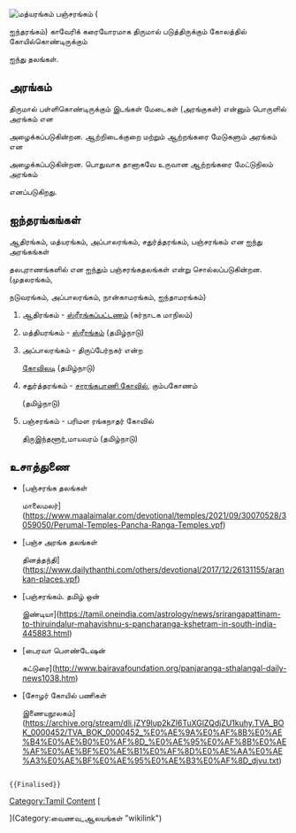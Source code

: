 ![மத்யரங்கம்](Madyaranga_Ranganatha_temple.png "மத்யரங்கம்") பஞ்சரங்கம் (
ஐந்தரங்கம்) காவேரிக் கரையோரமாக திருமால் படுத்திருக்கும் கோலத்தில் கோயில்கொண்டிருக்கும்
ஐந்து தலங்கள்.

## அரங்கம்

திருமால் பள்ளிகொண்டிருக்கும் இடங்கள் மேடைகள் (அரங்குகள்) என்னும் பொருளில் அரங்கம் என
அழைக்கப்படுகின்றன. ஆற்றிடைக்குறை மற்றும் ஆற்றங்கரை மேடுகளும் அரங்கம் என
அழைக்கப்படுகின்றன. பொதுவாக தானாகவே உருவான ஆற்றங்கரை மேட்டுநிலம் அரங்கம்
எனப்படுகிறது.

## ஐந்தரங்கங்கள்

ஆதிரங்கம், மத்யரங்கம், அப்பாலரங்கம், சதுர்த்தரங்கம், பஞ்சரங்கம் என ஐந்து அரங்கங்கள்
தலபுராணங்களில் என ஐந்தும் பஞ்சரங்கதலங்கள் என்று சொல்லப்படுகின்றன. (முதலரங்கம்,
நடுவரங்கம், அப்பாலரங்கம், நான்காமரங்கம், ஐந்தாமரங்கம்)

1.  ஆதிரங்கம் - [ஸ்ரீரங்கப்பட்டணம்](ஸ்ரீரங்கப்பட்டணம் "wikilink") (கர்நாடக மாநிலம்)
2.  மத்தியரங்கம் - [ஸ்ரீரங்கம்](ஸ்ரீரங்கம் "wikilink") (தமிழ்நாடு)
3.  அப்பாலரங்கம் - திருப்பேர்நகர் என்ற
    [கோவிலடி](கோவிலடி_ரங்கநாத_பெருமாள்_ஆலயம் "wikilink") (தமிழ்நாடு)
4.  சதுர்த்தரங்கம் - [சாரங்கபாணி கோவில்](சாரங்கபாணி_கோவில் "wikilink"), கும்பகோணம்
    (தமிழ்நாடு)
5.  பஞ்சரங்கம் - பரிமள ரங்கநாதர் கோவில்
    [திருஇந்தளூர்](திருஇந்தளூர் "wikilink"),மாயவரம் (தமிழ்நாடு)

## உசாத்துணை

-   [பஞ்சரங்க தலங்கள்
    மாலைமலர்](https://www.maalaimalar.com/devotional/temples/2021/09/30070528/3059050/Perumal-Temples-Pancha-Ranga-Temples.vpf)
-   [பஞ்ச அரங்க தலங்கள்
    தினத்தந்தி](https://www.dailythanthi.com/others/devotional/2017/12/26131155/arankan-places.vpf)
-   [பஞ்சரங்கம். தமிழ் ஒன்
    இண்டியா](https://tamil.oneindia.com/astrology/news/srirangapattinam-to-thiruindalur-mahavishnu-s-pancharanga-kshetram-in-south-india-445883.html)
-   [பைரவா பௌண்டேஷன்
    கட்டுரை](http://www.bairavafoundation.org/panjaranga-sthalangal-daily-news1038.htm)
-   [சோழர் கோயில் பணிகள்
    இணையநூலகம்](https://archive.org/stream/dli.jZY9lup2kZl6TuXGlZQdjZU1kuhy.TVA_BOK_0000452/TVA_BOK_0000452_%E0%AE%9A%E0%AF%8B%E0%AE%B4%E0%AE%B0%E0%AF%8D_%E0%AE%95%E0%AF%8B%E0%AE%AF%E0%AE%BF%E0%AE%B1%E0%AF%8D%E0%AE%AA%E0%AE%A3%E0%AE%BF%E0%AE%95%E0%AE%B3%E0%AF%8D_djvu.txt)

```{=mediawiki}
{{Finalised}}
```
[Category:Tamil Content](Category:Tamil_Content "wikilink") [
](Category:வைணவ_ஆலயங்கள் "wikilink")
